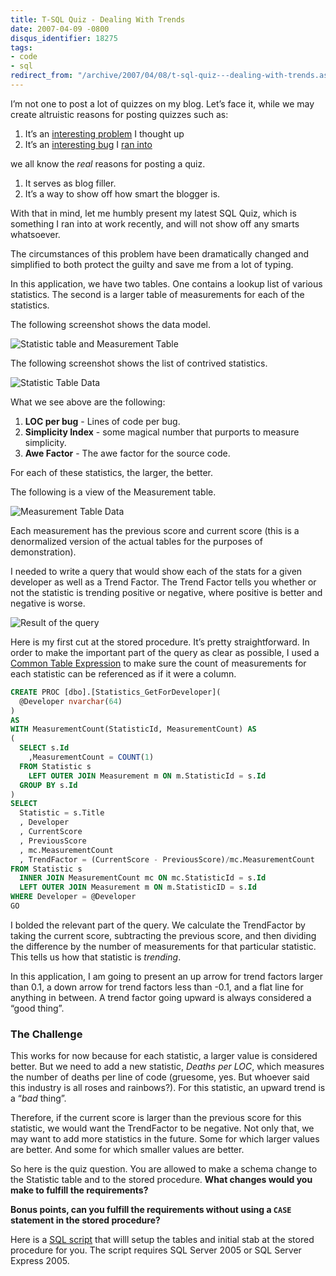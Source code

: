 ```yaml
---
title: T-SQL Quiz - Dealing With Trends
date: 2007-04-09 -0800
disqus_identifier: 18275
tags:
- code
- sql
redirect_from: "/archive/2007/04/08/t-sql-quiz---dealing-with-trends.aspx/"
---
```


I’m not one to post a lot of quizzes on my blog. Let’s face it, while we
may create altruistic reasons for posting quizzes such as:

1.  It’s an [interesting
    problem](http://weblogs.asp.net/jgalloway/archive/2006/11/08/Code-Puzzle-_2300_1-_2D00_-What-numbers-under-one-million-are-divisible-by-their-reverse_3F00_.aspx "What numbers under one million are divisible by their reverse’")
    I thought up
2.  It’s an [interesting
    bug](https://haacked.com/archive/2004/11/17/quiz-what-is-wrong-with-this-code.aspx "What is wrong with this code’")
    I [ran
    into](https://haacked.com/archive/2005/01/21/difference-between-isnull-and-coalesce.aspx "Bug I Ran Into")

we all know the *real* reasons for posting a quiz.

1.  It serves as blog filler.
2.  It’s a way to show off how smart the blogger is.

With that in mind, let me humbly present my latest SQL Quiz, which is
something I ran into at work recently, and will not show off any smarts
whatsoever.

The circumstances of this problem have been dramatically changed and
simplified to both protect the guilty and save me from a lot of typing.

In this application, we have two tables. One contains a lookup list of
various statistics. The second is a larger table of measurements for
each of the statistics.

The following screenshot shows the data model.

![Statistic table and Measurement
Table](https://haacked.com/images/haacked_com/WindowsLiveWriter/c994658a199e_148AD/image018.png)

The following screenshot shows the list of contrived statistics.

![Statistic Table
Data](https://haacked.com/images/haacked_com/WindowsLiveWriter/c994658a199e_148AD/image022.png)

What we see above are the following:

1.  **LOC per bug** - Lines of code per bug.
2.  **Simplicity Index** - some magical number that purports to measure
    simplicity.
3.  **Awe Factor** - The awe factor for the source code.

For each of these statistics, the larger, the better.

The following is a view of the Measurement table.

![Measurement Table
Data](https://haacked.com/images/haacked_com/WindowsLiveWriter/c994658a199e_148AD/image041.png)

Each measurement has the previous score and current score (this is a
denormalized version of the actual tables for the purposes of
demonstration).

I needed to write a query that would show each of the stats for a given
developer as well as a Trend Factor. The Trend Factor tells you whether
or not the statistic is trending positive or negative, where positive is
better and negative is worse.

![Result of the
query](https://haacked.com/images/haacked_com/WindowsLiveWriter/c994658a199e_148AD/image036.png)

Here is my first cut at the stored procedure. It’s pretty
straightforward. In order to make the important part of the query as
clear as possible, I used a [Common Table
Expression](http://www.4guysfromrolla.com/webtech/071906-1.shtml "Common Table Expression")
to make sure the count of measurements for each statistic can be
referenced as if it were a column.

```sql
CREATE PROC [dbo].[Statistics_GetForDeveloper](
  @Developer nvarchar(64)
)
AS
WITH MeasurementCount(StatisticId, MeasurementCount) AS
(
  SELECT s.Id
    ,MeasurementCount = COUNT(1)
  FROM Statistic s
    LEFT OUTER JOIN Measurement m ON m.StatisticId = s.Id
  GROUP BY s.Id
)
SELECT 
  Statistic = s.Title
  , Developer
  , CurrentScore
  , PreviousScore
  , mc.MeasurementCount
  , TrendFactor = (CurrentScore - PreviousScore)/mc.MeasurementCount
FROM Statistic s
  INNER JOIN MeasurementCount mc ON mc.StatisticId = s.Id
  LEFT OUTER JOIN Measurement m ON m.StatisticID = s.Id
WHERE Developer = @Developer
GO
```

I bolded the relevant part of the query. We calculate the TrendFactor by
taking the current score, subtracting the previous score, and then
dividing the difference by the number of measurements for that
particular statistic. This tells us how that statistic is *trending*.

In this application, I am going to present an up arrow for trend factors
larger than 0.1, a down arrow for trend factors less than -0.1, and a
flat line for anything in between. A trend factor going upward is always
considered a “good thing”.

### The Challenge

This works for now because for each statistic, a larger value is
considered better. But we need to add a new statistic, *Deaths per LOC*,
which measures the number of deaths per line of code (gruesome, yes. But
whoever said this industry is all roses and rainbows?). For this
statistic, an upward trend is a “*bad* thing”.

Therefore, if the current score is larger than the previous score for
this statistic, we would want the TrendFactor to be negative. Not only
that, we may want to add more statistics in the future. Some for which
larger values are better. And some for which smaller values are better.

So here is the quiz question. You are allowed to make a schema change to
the Statistic table and to the stored procedure. **What changes would
you make to fulfill the requirements?**

**Bonus points, can you fulfill the requirements without using a `CASE`
statement in the stored procedure?**

Here is a [SQL
script](https://haacked.com/code/Sql-Quiz-001.zip "The SQL Script") that
willl setup the tables and initial stab at the stored procedure for you.
The script requires SQL Server 2005 or SQL Server Express 2005.

